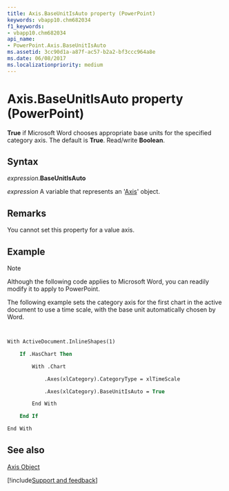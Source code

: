 ```yaml
---
title: Axis.BaseUnitIsAuto property (PowerPoint)
keywords: vbapp10.chm682034
f1_keywords:
- vbapp10.chm682034
api_name:
- PowerPoint.Axis.BaseUnitIsAuto
ms.assetid: 3cc90d1a-a87f-ac57-b2a2-bf3ccc964a8e
ms.date: 06/08/2017
ms.localizationpriority: medium
---
```



# Axis.BaseUnitIsAuto property (PowerPoint)

 **True** if Microsoft Word chooses appropriate base units for the specified category axis. The default is **True**. Read/write **Boolean**.


## Syntax

_expression_.**BaseUnitIsAuto**

_expression_ A variable that represents an '[Axis](PowerPoint.Axis.md)' object.


## Remarks

You cannot set this property for a value axis.


## Example




> [!NOTE] 
> Although the following code applies to Microsoft Word, you can readily modify it to apply to PowerPoint.

The following example sets the category axis for the first chart in the active document to use a time scale, with the base unit automatically chosen by Word.




```vb


With ActiveDocument.InlineShapes(1)

    If .HasChart Then

        With .Chart

            .Axes(xlCategory).CategoryType = xlTimeScale

            .Axes(xlCategory).BaseUnitIsAuto = True

        End With

    End If

End With
```


## See also


[Axis Object](PowerPoint.Axis.md)

[!include[Support and feedback](~/includes/feedback-boilerplate.md)]